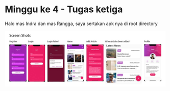 # Minggu ke 4 - Tugas ketiga

Halo mas Indra dan mas Rangga, saya sertakan apk nya di root directory

!["Screenshot"](https://github.com/10Lee/tugasketiga_sharedpref_api/blob/main/TugasKetigaSS.jpg?raw=true "Welcome Screen")

